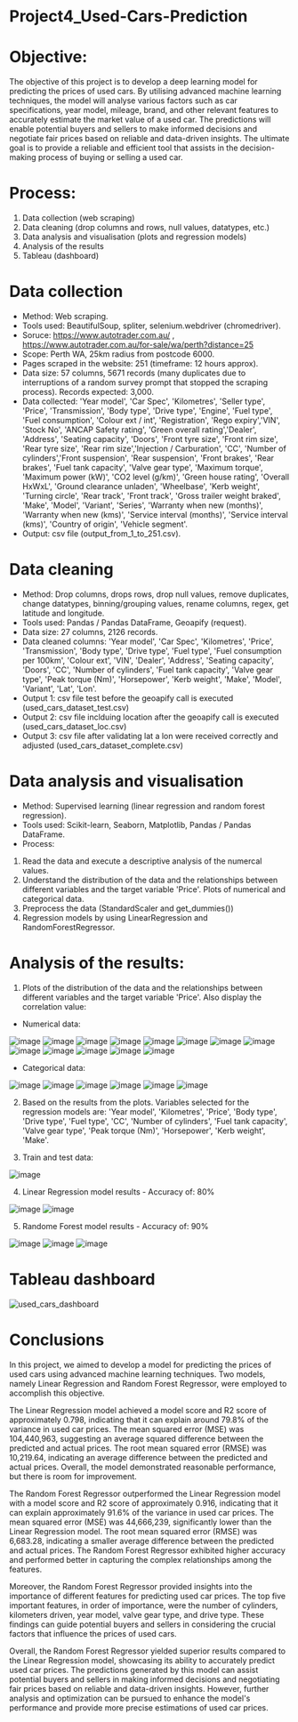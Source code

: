 # Project4_Used-Cars-Prediction

# Objective: 

The objective of this project is to develop a deep learning model for predicting the prices of used cars. By utilising advanced machine learning techniques, the model will analyse various factors such as car specifications, year model, mileage, brand, and other relevant features to accurately estimate the market value of a used car. The predictions will enable potential buyers and sellers to make informed decisions and negotiate fair prices based on reliable and data-driven insights. The ultimate goal is to provide a reliable and efficient tool that assists in the decision-making process of buying or selling a used car.

# Process:

1. Data collection (web scraping) 
2. Data cleaning (drop columns and rows, null values, datatypes, etc.)
3. Data analysis and visualisation (plots and regression models)
5. Analysis of the results
6. Tableau (dashboard)

# Data collection

* Method: Web scraping.
* Tools used: BeautifulSoup, spliter, selenium.webdriver (chromedriver).
* Soruce: https://www.autotrader.com.au/ , https://www.autotrader.com.au/for-sale/wa/perth?distance=25
* Scope: Perth WA, 25km radius from postcode 6000.
* Pages scraped in the website: 251 (timeframe: 12 hours approx).
* Data size: 57 columns, 5671 records (many duplicates due to interruptions of a random survey prompt that stopped the scraping process). Records expected: 3,000.
* Data collected: 'Year model', 'Car Spec', 'Kilometres', 'Seller type', 'Price', 'Transmission', 'Body type', 'Drive type', 'Engine', 'Fuel type', 'Fuel consumption', 'Colour ext / int', 'Registration', 'Rego expiry','VIN', 'Stock No', 'ANCAP Safety rating', 'Green overall rating','Dealer', 'Address', 'Seating capacity', 'Doors', 'Front tyre size',       'Front rim size', 'Rear tyre size', 'Rear rim size','Injection / Carburation', 'CC', 'Number of cylinders','Front suspension', 'Rear suspension', 'Front brakes', 'Rear brakes', 'Fuel tank capacity', 'Valve gear type', 'Maximum torque', 'Maximum power (kW)', 'CO2 level (g/km)', 'Green house rating', 'Overall HxWxL', 'Ground clearance unladen', 'Wheelbase', 'Kerb weight', 'Turning circle', 'Rear track', 'Front track', 'Gross trailer weight braked', 'Make', 'Model', 'Variant', 'Series', 'Warranty when new (months)', 'Warranty when new (kms)', 'Service interval (months)', 'Service interval (kms)', 'Country of origin', 'Vehicle segment'.
* Output: csv file (output_from_1_to_251.csv).

# Data cleaning

* Method: Drop columns, drops rows, drop null values, remove duplicates, change datatypes, binning/grouping values, rename columns, regex, get latitude and longitude.
* Tools used: Pandas / Pandas DataFrame, Geoapify (request).
* Data size: 27 columns, 2126 records. 
* Data cleaned columns: 'Year model', 'Car Spec', 'Kilometres', 'Price', 'Transmission', 'Body type', 'Drive type', 'Fuel type', 'Fuel consumption per 100km', 'Colour ext', 'VIN', 'Dealer', 'Address', 'Seating capacity', 'Doors', 'CC', 'Number of cylinders', 'Fuel tank capacity', 'Valve gear type', 'Peak torque (Nm)', 'Horsepower', 'Kerb weight', 'Make', 'Model', 'Variant', 'Lat', 'Lon'.
* Output 1: csv file test before the geoapify call is executed (used_cars_dataset_test.csv)
* Output 2: csv file inclduing location after the geoapify call is executed (used_cars_dataset_loc.csv)
* Output 3: csv file after validating lat a lon were received correctly and adjusted (used_cars_dataset_complete.csv)

# Data analysis and visualisation
* Method: Supervised learning (linear regression and random forest regression).
* Tools used: Scikit-learn, Seaborn, Matplotlib, Pandas / Pandas DataFrame.
* Process:
1. Read the data and execute a descriptive analysis of the numercal values. 
2. Understand the distribution of the data and the relationships between different variables and the target variable 'Price'. Plots of numerical and categorical data.
3. Preprocess the data (StandardScaler and get_dummies())
4. Regression models by using LinearRegression and RandomForestRegressor.

# Analysis of the results: 

1. Plots of the distribution of the data and the relationships between different variables and the target variable 'Price'. Also display the correlation value:

- Numerical data:

![image](https://github.com/Martinezj93/Project4_Used-Cars-Prediction/assets/89439553/88ef6339-a1f0-4de5-8ad4-6143dbd5e4b8)
![image](https://github.com/Martinezj93/Project4_Used-Cars-Prediction/assets/89439553/d326470c-3609-4577-a389-2090beb3d658)
![image](https://github.com/Martinezj93/Project4_Used-Cars-Prediction/assets/89439553/4fbd673f-edc5-44c2-b8ac-62e7f9105c61)
![image](https://github.com/Martinezj93/Project4_Used-Cars-Prediction/assets/89439553/4486b191-2175-465c-b878-516412f98928)
![image](https://github.com/Martinezj93/Project4_Used-Cars-Prediction/assets/89439553/d5877b78-b1d8-499c-bacc-293315f81b2b)
![image](https://github.com/Martinezj93/Project4_Used-Cars-Prediction/assets/89439553/7f6be4b5-a0f0-4161-8f8f-3a3c7c05e49c)
![image](https://github.com/Martinezj93/Project4_Used-Cars-Prediction/assets/89439553/36ca91f4-5650-428b-9a2a-5556e1bd26fd)
![image](https://github.com/Martinezj93/Project4_Used-Cars-Prediction/assets/89439553/0317a1af-c1cf-4c13-9f40-8e99d170b58e)
![image](https://github.com/Martinezj93/Project4_Used-Cars-Prediction/assets/89439553/dd9c563d-d4fd-4015-b303-e26186acfb1a)
![image](https://github.com/Martinezj93/Project4_Used-Cars-Prediction/assets/89439553/0a0dafbe-8734-4a07-831e-9945639a51d5)
![image](https://github.com/Martinezj93/Project4_Used-Cars-Prediction/assets/89439553/6cfadf37-5baa-48a8-8bbc-39eef3195e07)
![image](https://github.com/Martinezj93/Project4_Used-Cars-Prediction/assets/89439553/5f133c2a-afa4-4a7d-a538-aad4e640c458)
![image](https://github.com/Martinezj93/Project4_Used-Cars-Prediction/assets/89439553/f96c110c-f34f-49ff-a1df-463e4ddc701e)

- Categorical data:

![image](https://github.com/Martinezj93/Project4_Used-Cars-Prediction/assets/89439553/8dea48c6-e9bd-4565-827f-99ed93ee303f)
![image](https://github.com/Martinezj93/Project4_Used-Cars-Prediction/assets/89439553/6f94ff8a-6133-46ff-9998-1a1d8853cf29)
![image](https://github.com/Martinezj93/Project4_Used-Cars-Prediction/assets/89439553/a620a914-988f-439f-9236-dac14700eecf)
![image](https://github.com/Martinezj93/Project4_Used-Cars-Prediction/assets/89439553/e9a986b5-878d-4a84-b692-5daf55ddf802)
![image](https://github.com/Martinezj93/Project4_Used-Cars-Prediction/assets/89439553/053d27e8-3381-42fd-b89c-cb0b99e78b62)
![image](https://github.com/Martinezj93/Project4_Used-Cars-Prediction/assets/89439553/9723d423-768b-4a7a-9b70-689abae9066d)

2. Based on the results from the plots. Variables selected for the regression models are:
'Year model', 'Kilometres', 'Price', 'Body type', 'Drive type', 'Fuel type', 'CC', 'Number of cylinders', 'Fuel tank capacity', 'Valve gear type', 'Peak torque (Nm)', 'Horsepower', 'Kerb weight', 'Make'.

3. Train and test data:

![image](https://github.com/Martinezj93/Project4_Used-Cars-Prediction/assets/89439553/ec9d4592-fffd-47ae-a6c0-81d673758fe1)

4. Linear Regression model results - Accuracy of: 80%

![image](https://github.com/Martinezj93/Project4_Used-Cars-Prediction/assets/89439553/c634772f-8ddc-49aa-9a6a-e0fa81dcac8a)
![image](https://github.com/Martinezj93/Project4_Used-Cars-Prediction/assets/89439553/25fa9ce2-879d-46f9-9633-9698e6fcf571)

5. Randome Forest model results - Accuracy of: 90%

![image](https://github.com/Martinezj93/Project4_Used-Cars-Prediction/assets/89439553/36bdf60c-8c58-4678-a942-728dc973ade0)
![image](https://github.com/Martinezj93/Project4_Used-Cars-Prediction/assets/89439553/7424aced-6d5e-41cc-813e-12ba3ede843d)
![image](https://github.com/Martinezj93/Project4_Used-Cars-Prediction/assets/89439553/87b0548a-5f94-4aef-8f8a-af034cc72880)

# Tableau dashboard

![used_cars_dashboard](https://github.com/Martinezj93/Project4_Used-Cars-Prediction/assets/89439553/499976b4-9a59-40bc-a9b5-8d8981bb8272)

# Conclusions

In this project, we aimed to develop a model for predicting the prices of used cars using advanced machine learning techniques. Two models, namely Linear Regression and Random Forest Regressor, were employed to accomplish this objective.

The Linear Regression model achieved a model score and R2 score of approximately 0.798, indicating that it can explain around 79.8% of the variance in used car prices. The mean squared error (MSE) was 104,440,963, suggesting an average squared difference between the predicted and actual prices. The root mean squared error (RMSE) was 10,219.64, indicating an average difference between the predicted and actual prices. Overall, the model demonstrated reasonable performance, but there is room for improvement.

The Random Forest Regressor outperformed the Linear Regression model with a model score and R2 score of approximately 0.916, indicating that it can explain approximately 91.6% of the variance in used car prices. The mean squared error (MSE) was 44,666,239, significantly lower than the Linear Regression model. The root mean squared error (RMSE) was 6,683.28, indicating a smaller average difference between the predicted and actual prices. The Random Forest Regressor exhibited higher accuracy and performed better in capturing the complex relationships among the features.

Moreover, the Random Forest Regressor provided insights into the importance of different features for predicting used car prices. The top five important features, in order of importance, were the number of cylinders, kilometers driven, year model, valve gear type, and drive type. These findings can guide potential buyers and sellers in considering the crucial factors that influence the prices of used cars.

Overall, the Random Forest Regressor yielded superior results compared to the Linear Regression model, showcasing its ability to accurately predict used car prices. The predictions generated by this model can assist potential buyers and sellers in making informed decisions and negotiating fair prices based on reliable and data-driven insights. However, further analysis and optimization can be pursued to enhance the model's performance and provide more precise estimations of used car prices.
